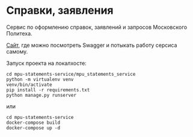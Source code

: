 # Справки, заявления

Сервис по оформлению справок, заявлений и запросов Московского Политеха.

[Сайт](https://statements.6an.ru/), где можно посмотреть Swagger и потыкать работу серсиса самому.

Запуск проекта на локалхосте:

```
cd mpu-statements-service/mpu_statements_service
python -m virtualenv venv
venv/bin/activate
pip install -r requirements.txt
python manage.py runserver
```

или

```
cd mpu-statements-service
docker-compose build
docker-compose up -d
```
